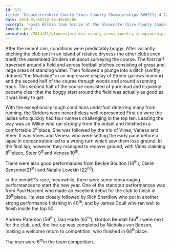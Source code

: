 ```yaml
---
id: 571
title: 'Gloucestershire County Cross Country Championships &#8211; 4 January 2014'
date: 2014-01-06T22:28:48+00:00
excerpt: '<p>Jo Wilkie took bronze at the Gloucestershire County Championships and the women took silver in the team contest in another successful day for Stridersâ€™ ladies at the Gloucestershire County Championships at Blackbridge on Saturday.</p>'
layout: post
permalink: /2014/01/gloucestershire-county-cross-country-championships-4-january-2014/
---
```

After the recent rain, conditions were predictably boggy. After valiantly pitching the club tent in an island of relative dryness (no other clubs even tried!) the assembled Striders set about surveying the course. The first half traversed around a field and across football pitches consisting of grass and large areas of standing water. Then followed a plunge into a ditch (swiftly dubbed &#8220;the Mudslide&#8221; in an impressive display of Strider gallows humour) and the second half of the course through woods and around a running track. This second half of the course consisted of pure mud and it quickly became clear that the boggy start around the field was actually as good as it was likely to get.

With the exceptionally tough conditions underfoot deterring many from running, the Striders were nevertheless well represented First up were the ladies who quickly had four runners challenging in the top ten. Leading the way was Jo Wilkie who ran strongly from the outset and finished in a comfortable 3<sup>rd</sup>place. She was followed by the trio of Vines, Veness and Steer. It was Vines and Veness who were setting the early pace before a lapse in concentration led to a wrong turn which saw them lose ground. In the final lap, however, they managed to recover ground, with Vines claiming 8<sup>th</sup>place, Steer 9<sup>th</sup>and Veness 10<sup>th</sup>.

There were also good performances from Beckie Boulton (18<sup>th</sup>), Claire Sansome(21<sup>st</sup>) and Natalie Lovekin (22<sup>nd</sup>).

In the menâ€™s race, meanwhile, there were some encouraging performances to start the new year. One of the standout performances was from Paul Harsent who made an excellent debut for the club to finish in 39<sup>th</sup>place. He was closely followed by Rich Shardlow who put in another strong performance finishing in 40<sup>th</sup>; and by James Coull who ran well to finish inside the top 50.

Andrew Paterson (59<sup>th</sup>), Dan Harte (65<sup>th</sup>), Gordon Bendall (66<sup>th</sup>) were next for the club, and, the line-up was completed by Nicholas von Benzon, making a welcome return to competition, who finished in 68<sup>th</sup>place.

The men were 6<sup>th</sup>in the team competition.</p>